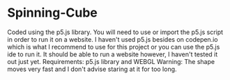 # Spinning-Cube
Coded using the p5.js library. You will need to use or import the p5.js script in order to run it on a website. I haven't used p5.js besides on codepen.io which is what I recommend to use for this project or you can use the p5.js ide to run it. It should be able to run a website however, I haven't tested it out just yet. 
Requirements: p5.js library and WEBGL
Warning: The shape moves very fast and I don't advise staring at it for too long.
